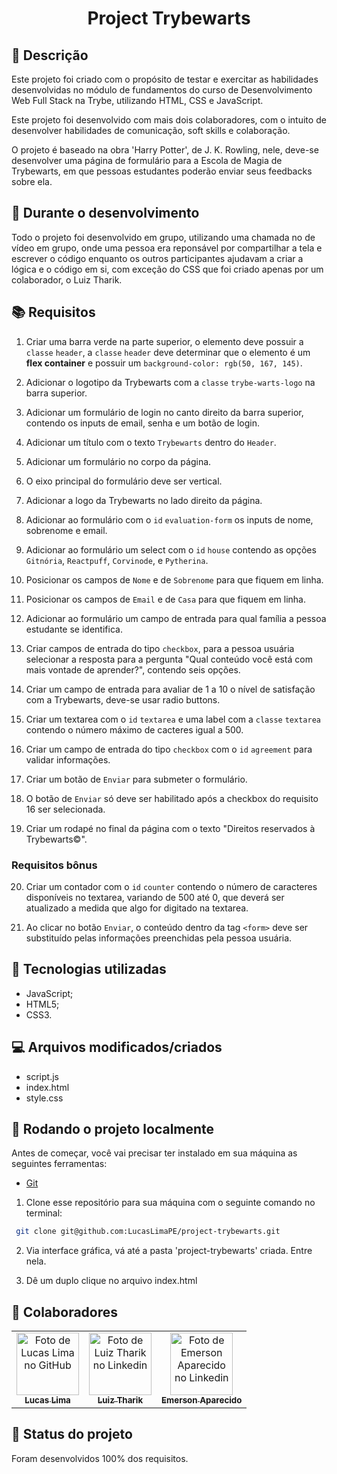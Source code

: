 <h1 align="center">Project Trybewarts</h1>

## :memo: Descrição
Este projeto foi criado com o propósito de testar e exercitar as habilidades desenvolvidas no módulo de fundamentos do curso de Desenvolvimento Web Full Stack na Trybe, utilizando HTML, CSS e JavaScript.

Este projeto foi desenvolvido com mais dois colaboradores, com o intuito de desenvolver habilidades de comunicação, soft skills e colaboração.

O projeto é baseado na obra 'Harry Potter', de J. K. Rowling, nele, deve-se desenvolver uma página de formulário para a Escola de Magia de Trybewarts, em que pessoas estudantes poderão enviar seus feedbacks sobre ela.

## :hammer: Durante o desenvolvimento
Todo o projeto foi desenvolvido em grupo, utilizando uma chamada no de vídeo em grupo, onde uma pessoa era reponsável por compartilhar a tela e escrever o código enquanto os outros participantes ajudavam a criar a lógica e o código em si, com exceção do CSS que foi criado apenas por um colaborador, o Luiz Tharik.

## :books: Requisitos 
1. Criar uma barra verde na parte superior, o elemento deve possuir a `classe` `header`, a `classe` `header` deve determinar que o elemento é um **flex container** e possuir um `background-color: rgb(50, 167, 145)`. 

2. Adicionar o logotipo da Trybewarts com a `classe` `trybe-warts-logo` na barra superior.

3. Adicionar um formulário de login no canto direito da barra superior, contendo os inputs de email, senha e um botão de login.

4. Adicionar um título com o texto `Trybewarts` dentro do `Header`.

5. Adicionar um formulário no corpo da página.

6. O eixo principal do formulário deve ser vertical.

7. Adicionar a logo da Trybewarts no lado direito da página.

8. Adicionar ao formulário com o `id` `evaluation-form` os inputs de nome, sobrenome e email.

9. Adicionar ao formulário um select com o `id` `house` contendo as opções `Gitnória`, `Reactpuff`, `Corvinode`, e `Pytherina`.

10. Posicionar os campos de `Nome` e de `Sobrenome` para que fiquem em linha.

11. Posicionar os campos de `Email` e de `Casa` para que fiquem em linha.

12. Adicionar ao formulário um campo de entrada para qual família a pessoa estudante se identifica.

13. Criar campos de entrada do tipo `checkbox`, para a pessoa usuária selecionar a resposta para a pergunta "Qual conteúdo você está com mais vontade de aprender?", contendo seis opções.

14. Criar um campo de entrada para avaliar de 1 a 10 o nível de satisfação com a Trybewarts, deve-se usar radio buttons.

15. Criar um textarea com o `id` `textarea`  e uma label com a `classe` `textarea` contendo o número máximo de cacteres igual a 500.

16. Criar um campo de entrada do tipo `checkbox` com o `id` `agreement` para validar informações.

17. Criar um botão de `Enviar` para submeter o formulário.

18. O botão de `Enviar` só deve ser habilitado após a checkbox do requisito 16 ser selecionada.

19. Criar um rodapé no final da página com o texto "Direitos reservados à Trybewarts©".

### Requisitos bônus

20. Criar um contador com o `id` `counter` contendo o número de caracteres disponíveis no textarea, variando de 500 até 0, que deverá ser atualizado a medida que algo for digitado na textarea.

21. Ao clicar no botão `Enviar`, o conteúdo dentro da tag `<form>` deve ser substituído pelas informações preenchidas pela pessoa usuária.

## :wrench: Tecnologias utilizadas
* JavaScript;
* HTML5;
* CSS3.

## :computer: Arquivos modificados/criados
* script.js
* index.html
* style.css

## :rocket: Rodando o projeto localmente
Antes de começar, você vai precisar ter instalado em sua máquina as seguintes ferramentas:

- [Git](https://git-scm.com)

1. Clone esse repositório para sua máquina com o seguinte comando no terminal:

```bash
 git clone git@github.com:LucasLimaPE/project-trybewarts.git
```

2. Via interface gráfica, vá até a pasta 'project-trybewarts' criada. Entre nela.

3. Dê um duplo clique no arquivo index.html

## :handshake: Colaboradores
<table>
  <tr>
    <td align="center">
      <a href="https://www.linkedin.com/in/dev-lucas-lima-pe/">
        <img src="https://avatars.githubusercontent.com/u/94488633?s=400&u=c0fc6e9a64565b85fc249c1b7a302c7b674ff785&v=4" width="100px;" alt="Foto de Lucas Lima no GitHub"/><br>
        <sub>
          <b>Lucas Lima</b>
        </sub>
      </a>
    </td>
        <td align="center">
      <a href="https://www.linkedin.com/in/luiztharik/">
        <img src="https://media.licdn.com/dms/image/D4D03AQEaQ2BJL_aBXQ/profile-displayphoto-shrink_800_800/0/1673119504873?e=1685577600&v=beta&t=p4L8cFQFrXLy8avv704YNE3N9nA7bBzypha3uDqR80k" width="100px;" alt="Foto de Luiz Tharik no Linkedin"/><br>
        <sub>
          <b>Luiz Tharik</b>
        </sub>
      </a>
    </td>
        </td>
        <td align="center">
      <a href="https://www.linkedin.com/in/emerson-aparecido-melo/">
        <img src="https://media.licdn.com/dms/image/D4E03AQFLlF7DEKMXcw/profile-displayphoto-shrink_800_800/0/1673271662740?e=1685577600&v=beta&t=Vr2laZa7gC0fr4miITllKKyUHBDL7mMj1Ra2-XiVdPg" width="100px;" alt="Foto de Emerson Aparecido no Linkedin"/><br>
        <sub>
          <b>Emerson Aparecido</b>
        </sub>
      </a>
    </td>
  </tr>
</table>

## :dart: Status do projeto

Foram desenvolvidos 100% dos requisitos.